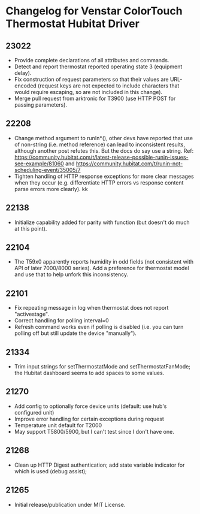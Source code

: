 # Changelog for Venstar ColorTouch Thermostat Hubitat Driver

## 23022

* Provide complete declarations of all attributes and commands.
* Detect and report thermostat reported operating state 3 (equipment delay).
* Fix construction of request parameters so that their values are URL-encoded (request keys are not expected to include characters that would require escaping, so are not included in this change).
* Merge pull request from arktronic for T3900 (use HTTP POST for passing parameters).

## 22208

* Change method argument to runIn*(), other devs have reported that use of non-string (i.e. method reference) can lead to inconsistent results, although another post refutes this. But the docs do say use a string. Ref: https://community.hubitat.com/t/latest-release-possible-runin-issues-see-example/81060 and https://community.hubitat.com/t/runin-not-scheduling-event/35005/7
* Tighten handling of HTTP response exceptions for more clear messages when they occur (e.g. differentiate HTTP errors vs response content parse errors more clearly).
kk
## 22138

* Initialize capability added for parity with function (but doesn't do much at this point).

## 22104

* The T59x0 apparently reports humidity in odd fields (not consistent with API of later 7000/8000 series). Add a preference for thermostat model and use that to help unfork this inconsistency.

## 22101

* Fix repeating message in log when thermostat does not report "activestage".
* Correct handling for polling interval=0
* Refresh command works even if polling is disabled (i.e. you can turn polling off but still update the device "manually").

## 21334

* Trim input strings for setThermostatMode and setThermostatFanMode; the Hubitat dashboard seems to add spaces to some values.

## 21270

* Add config to optionally force device units (default: use hub's configured unit)
* Improve error handling for certain exceptions during request
* Temperature unit default for T2000
* May support T5800/5900, but I can't test since I don't have one.

## 21268

* Clean up HTTP Digest authentication; add state variable indicator for which is used (debug assist);

## 21265

* Initial release/publication under MIT License.
